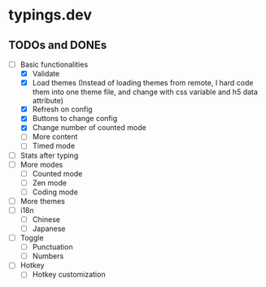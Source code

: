 # typings.dev

## TODOs and DONEs

- [ ] Basic functionalities
  - [x] Validate
  - [x] Load themes (Instead of loading themes from remote, I hard code them into one theme file, and change with css variable and h5 data attribute)
  - [x] Refresh on config
  - [x] Buttons to change config
  - [x] Change number of counted mode
  - [ ] More content
  - [ ] Timed mode
- [ ] Stats after typing
- [ ] More modes
  - [ ] Counted mode
  - [ ] Zen mode
  - [ ] Coding mode
- [ ] More themes
- [ ] i18n
  - [ ] Chinese
  - [ ] Japanese
- [ ] Toggle
  - [ ] Punctuation
  - [ ] Numbers
- [ ] Hotkey
  - [ ] Hotkey customization
